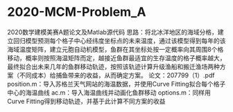 # 2020-MCM-Problem_A
2020数学建模美赛A题论文及Matlab源代码
思路：将北冰洋地区的海域分格，建立回归模型预测每个格子中心经纬度坐标点的未来温度，通过该模型得到每年的该海域温度矩阵，建立元胞自动机模型，鱼群在其坐标处按一定概率向其周围8个格移动，概率则按照海温矩阵而定，越接近鱼群最适宜的生存温度的格子概率越大，最终拟合出未来几年的鱼群移动轨迹，按照该轨迹计算升级渔船和搬迁渔场两种方案（不同成本）给捕鱼带来的收益，从而确定方案。
论文：207799（1）.pdf
position.m：导入苏格兰天气网站的海温数据，并使用Curve Fitting拟合每个格子中心的海温曲线
ac.m：导入海温曲线并动画化鱼群移动
options.m：同样用Curve Fitting得到移动轨迹，并基于此计算不同方案的收益
